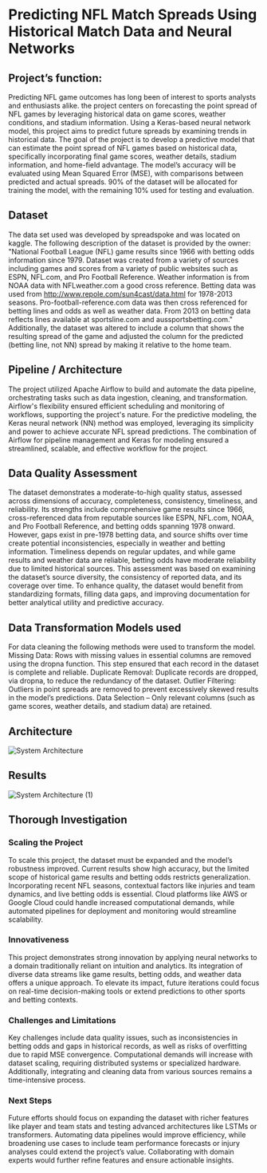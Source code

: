 # Predicting NFL Match Spreads Using Historical Match Data and Neural Networks

## Project’s function:
Predicting NFL game outcomes has long been of interest to sports analysts and enthusiasts alike. the project centers on forecasting the point spread of NFL games by leveraging historical data on game scores, weather conditions, and stadium information. Using a Keras-based neural network model, this project aims to predict future spreads by examining trends in historical data. The goal of the project is to develop a predictive model that can estimate the point spread of NFL games based on historical data, specifically incorporating final game scores, weather details, stadium information, and home-field advantage. The model’s accuracy will be evaluated using Mean Squared Error (MSE), with comparisons between predicted and actual spreads. 90\% of the dataset will be allocated for training the model, with the remaining 10\% used for testing and evaluation.

## Dataset
The data set used was developed by spreadspoke and was located on kaggle. The following description of the dataset is provided by the owner:
"National Football League (NFL) game results since 1966 with betting odds information since 1979. Dataset was created from a variety of sources including games and scores from a variety of public websites such as ESPN, NFL.com, and Pro Football Reference. Weather information is from NOAA data with NFLweather.com a good cross reference. Betting data was used from http://www.repole.com/sun4cast/data.html for 1978-2013 seasons. Pro-football-reference.com data was then cross referenced for betting lines and odds as well as weather data. From 2013 on betting data reflects lines available at sportsline.com and aussportsbetting.com."
Additionally, the dataset was altered to include a column that shows the resulting spread of the game and adjusted the column for the predicted (betting line, not NN) spread by making it relative to the home team.

## Pipeline / Architecture
The project utilized Apache Airflow to build and automate the data pipeline, orchestrating tasks such as data ingestion, cleaning, and transformation. Airflow's flexibility  ensured efficient scheduling and monitoring of workflows, supporting the project's nature. For the predictive modeling, the Keras neural network (NN) method was employed, leveraging its simplicity and power to achieve accurate NFL spread predictions. The combination of Airflow for pipeline management and Keras for modeling ensured a streamlined, scalable, and effective workflow for the project.

## Data Quality Assessment
The dataset demonstrates a moderate-to-high quality status, assessed across dimensions of accuracy, completeness, consistency, timeliness, and reliability. Its strengths include comprehensive game results since 1966, cross-referenced data from reputable sources like ESPN, NFL.com, NOAA, and Pro Football Reference, and betting odds spanning 1978 onward. However, gaps exist in pre-1978 betting data, and source shifts over time create potential inconsistencies, especially in weather and betting information. Timeliness depends on regular updates, and while game results and weather data are reliable, betting odds have moderate reliability due to limited historical sources. This assessment was based on examining the dataset’s source diversity, the consistency of reported data, and its coverage over time. To enhance quality, the dataset would benefit from standardizing formats, filling data gaps, and improving documentation for better analytical utility and predictive accuracy.


## Data Transformation Models used
For data cleaning the following methods were used to transform the model. 
  Missing Data: Rows with missing values in essential columns are removed using the dropna function. This step ensured that each record in the dataset is complete and reliable. 
  Duplicate Removal: Duplicate records are dropped, via dropna, to reduce the redundancy of the dataset. 
  Outlier Filtering: Outliers in point spreads are removed to prevent excessively skewed results in the model’s predictions.
  Data Selection – Only relevant columns (such as game scores, weather details, and stadium data) are retained.

## Architecture
![System Architecture](https://github.com/user-attachments/assets/f033b044-be98-47f4-a858-bb29c0b22cac)

## Results
![System Architecture (1)](https://github.com/user-attachments/assets/49b67375-3192-41a1-aa3f-5ce93714740d)


## Thorough Investigation
### Scaling the Project
To scale this project, the dataset must be expanded and the model’s robustness improved. Current results show high accuracy, but the limited scope of historical game results and betting odds restricts generalization. Incorporating recent NFL seasons, contextual factors like injuries and team dynamics, and live betting odds is essential. Cloud platforms like AWS or Google Cloud could handle increased computational demands, while automated pipelines for deployment and monitoring would streamline scalability.

### Innovativeness
This project demonstrates strong innovation by applying neural networks to a domain traditionally reliant on intuition and analytics. Its integration of diverse data streams like game results, betting odds, and weather data offers a unique approach. To elevate its impact, future iterations could focus on real-time decision-making tools or extend predictions to other sports and betting contexts.

### Challenges and Limitations
Key challenges include data quality issues, such as inconsistencies in betting odds and gaps in historical records, as well as risks of overfitting due to rapid MSE convergence. Computational demands will increase with dataset scaling, requiring distributed systems or specialized hardware. Additionally, integrating and cleaning data from various sources remains a time-intensive process.

### Next Steps
Future efforts should focus on expanding the dataset with richer features like player and team stats and testing advanced architectures like LSTMs or transformers. Automating data pipelines would improve efficiency, while broadening use cases to include team performance forecasts or injury analyses could extend the project’s value. Collaborating with domain experts would further refine features and ensure actionable insights.

